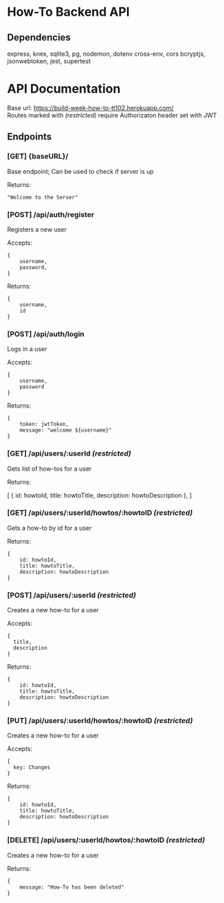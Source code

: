 # How-To Backend API

## Dependencies
express, knex, sqlite3, pg, nodemon, dotenv cross-env, cors
bcryptjs, jsonwebtoken, jest, supertest

# API Documentation

Base url: https://build-week-how-to-tt102.herokuapp.com/  
Routes marked with *(restricted)* require Authorizaton header set with JWT

## Endpoints

### **[GET] {baseURL}/**
Base endpoint; Can be used to check if server is up

Returns:
```
"Welcome to the Server"
```

### **[POST] /api/auth/register**
Registers a new user

Accepts: 

    {
        username,
        password,
    }

Returns:

    {
        username,
        id
    }

### **[POST] /api/auth/login**
Logs in a user

Accepts:

    {
        username,
        password
    }


Returns:

    {
        token: jwtToken,
        message: "welcome ${username}"
    }

### **[GET] /api/users/:userId** *(restricted)*

Gets list of how-tos for a user

Returns:

  [
    {
        id: howtoId,
        title: howtoTitle,
        description: howtoDescription
    },
  ]

### **[GET] /api/users/:userId/howtos/:howtoID** *(restricted)*

Gets a how-to by id for a user

Returns:

    {
        id: howtoId,
        title: howtoTitle,
        description: howtoDescription
    }

### **[POST] /api/users/:userId** *(restricted)*

Creates a new how-to for a user

Accepts:

    {
      title,
      description
    }

Returns:

    {
        id: howtoId,
        title: howtoTitle,
        description: howtoDescription
    }

### **[PUT] /api/users/:userId/howtos/:howtoID** *(restricted)*

Creates a new how-to for a user

Accepts:

    {
      key: Changes 
    }

Returns:

    {
        id: howtoId,
        title: howtoTitle,
        description: howtoDescription
    }

### **[DELETE] /api/users/:userId/howtos/:howtoID** *(restricted)*

Creates a new how-to for a user

Returns:

    {
        message: "How-To has been deleted"
    }


